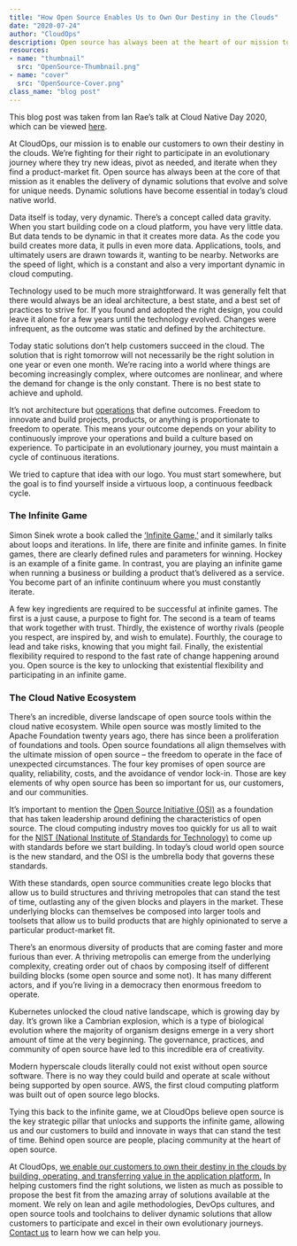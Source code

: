 ```yaml
---
title: "How Open Source Enables Us to Own Our Destiny in the Clouds"
date: "2020-07-24"
author: "CloudOps"
description: Open source has always been at the heart of our mission to help customers own their destinies in the clouds.
resources:
- name: "thumbnail"
  src: "OpenSource-Thumbnail.png"
- name: "cover"
  src: "OpenSource-Cover.png"
class_name: "blog post"
---
```


This blog post was taken from Ian Rae’s talk at Cloud Native Day 2020, which can be viewed <a href="https://www.youtube.com/watch?v=X2WOkt6N8eE&list=PLCfLScXpEyAQ0k9pNr8SlGK42CSd-buYv&index=14" target="_blank">here</a>.

At CloudOps, our mission is to enable our customers to own their destiny in the clouds. We’re fighting for their right to participate in an evolutionary journey where they try new ideas, pivot as needed, and iterate when they find a product-market fit. Open source has always been at the core of that mission as it enables the delivery of dynamic solutions that evolve and solve for unique needs. Dynamic solutions have become essential in today’s cloud native world.

Data itself is today, very dynamic. There’s a concept called data gravity. When you start building code on a cloud platform, you have very little data. But data tends to be dynamic in that it creates more data. As the code you build creates more data, it pulls in even more data. Applications, tools, and ultimately users are drawn towards it, wanting to be nearby. Networks are the speed of light, which is a constant and also a very important dynamic in cloud computing.

Technology used to be much more straightforward. It was generally felt that there would always be an ideal architecture, a best state, and a best set of practices to strive for. If you found and adopted the right design, you could leave it alone for a few years until the technology evolved. Changes were infrequent, as the outcome was static and defined by the architecture.

Today static solutions don’t help customers succeed in the cloud. The solution that is right tomorrow will not necessarily be the right solution in one year or even one month. We’re racing into a world where things are becoming increasingly complex, where outcomes are nonlinear, and where the demand for change is the only constant. There is no best state to achieve and uphold. 

It’s not architecture but <a href="/cloudops-manifesto/" target="_blank">operations</a> that define outcomes. Freedom to innovate and build projects, products, or anything is proportionate to freedom to operate. This means your outcome depends on your ability to continuously improve your operations and build a culture based on experience. To participate in an evolutionary journey, you must maintain a cycle of continuous iterations.

We tried to capture that idea with our logo. You must start somewhere, but the goal is to find yourself inside a virtuous loop, a continuous feedback cycle. 

<h3>The Infinite Game</h3>

Simon Sinek wrote a book called the <a href="https://youexec.com/book-summaries/the-infinite-game" target="_blank">‘Infinite Game,’</a> and it similarly talks about loops and iterations. In life, there are finite and infinite games. In finite games, there are clearly defined rules and parameters for winning. Hockey is an example of a finite game. In contrast, you are playing an infinite game when running a business or building a product that’s delivered as a service. You become part of an infinite continuum where you must constantly iterate.

A few key ingredients are required to be successful at infinite games. The first is a just cause, a purpose to fight for. The second is a team of teams that work together with trust. Thirdly, the existence of worthy rivals (people you respect, are inspired by, and wish to emulate). Fourthly, the courage to lead and take risks, knowing that you might fail. Finally, the existential flexibility required to respond to the fast rate of change happening around you. Open source is the key to unlocking that existential flexibility and participating in an infinite game.

<h3>The Cloud Native Ecosystem</h3>

There’s an incredible, diverse landscape of open source tools within the cloud native ecosystem. While open source was mostly limited to the Apache Foundation twenty years ago, there has since been a proliferation of foundations and tools. Open source foundations all align themselves with the ultimate mission of open source – the freedom to operate in the face of unexpected circumstances. The four key promises of open source are quality, reliability, costs, and the avoidance of vendor lock-in. Those are key elements of why open source has been so important for us, our customers, and our communities.

It’s important to mention the <a href="https://opensource.org/" target="_blank"> Open Source Initiative (OSI)</a> as a foundation that has taken leadership around defining the characteristics of open source. The cloud computing industry moves too quickly for us all to wait for the <a href="https://www.nist.gov/" target="_blank">NIST (National Institute of Standards for Technology)</a> to come up with standards before we start building. In today’s cloud world open source is the new standard, and the OSI is the umbrella body that governs these standards. 

With these standards, open source communities create lego blocks that allow us to build structures and thriving metropoles that can stand the test of time, outlasting any of the given blocks and players in the market. These underlying blocks can themselves be composed into larger tools and toolsets that allow us to build products that are highly opinionated to serve a particular product-market fit.

There’s an enormous diversity of products that are coming faster and more furious than ever. A thriving metropolis can emerge from the underlying complexity, creating order out of chaos by composing itself of different building blocks (some open source and some not). It has many different actors, and if you’re living in a democracy then enormous freedom to operate.

Kubernetes unlocked the cloud native landscape, which is growing day by day. It’s grown like a Cambrian explosion, which is a type of biological evolution where the majority of organism designs emerge in a very short amount of time at the very beginning. The governance, practices, and community of open source have led to this incredible era of creativity.

Modern hyperscale clouds literally could not exist without open source software. There is no way they could build and operate at scale without being supported by open source. AWS, the first cloud computing platform was built out of open source lego blocks. 

Tying this back to the infinite game, we at CloudOps believe open source is the key strategic pillar that unlocks and supports the infinite game, allowing us and our customers to build and innovate in ways that can stand the test of time. Behind open source are people, placing community at the heart of open source.

At CloudOps, <a href="/the-cloudops-delivery-model-accelerated-value-delivery-through-code-and-collaboration/" target="_blank">we enable our customers to own their destiny in the clouds by building, operating, and transferring value in the application platform.</a> In helping customers find the right solutions, we listen as much as possible to propose the best fit from the amazing array of solutions available at the moment. We rely on lean and agile methodologies, DevOps cultures, and open source tools and toolchains to deliver dynamic solutions that allow customers to participate and excel in their own evolutionary journeys. <a href="/contact-us/" target="_blank">Contact us</a> to learn how we can help you.